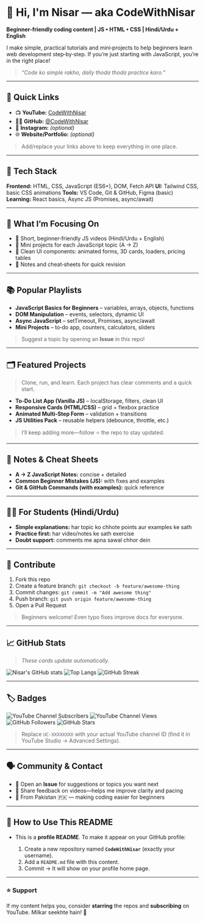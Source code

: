 # 👋 Hi, I'm Nisar — aka **CodeWithNisar**

**Beginner-friendly coding content | JS • HTML • CSS | Hindi/Urdu + English**

I make simple, practical tutorials and mini‑projects to help beginners learn web development step‑by‑step. If you’re just starting with JavaScript, you’re in the right place!

> *“Code ko simple rakho, daily thoda thoda practice karo.”*

---

## 🚀 Quick Links

* 📺 **YouTube:** [CodeWithNisar](https://www.youtube.com/@CodeWithNisar)
* 🧑‍💻 **GitHub:** [@CodeWithNisar](https://github.com/CodeWithNisar)
* 📱 **Instagram:** *(optional)*
* 🌐 **Website/Portfolio:** *(optional)*

> Add/replace your links above to keep everything in one place.

---

## 🧰 Tech Stack

**Frontend:** HTML, CSS, JavaScript (ES6+), DOM, Fetch API
**UI:** Tailwind CSS, basic CSS animations
**Tools:** VS Code, Git & GitHub, Figma (basic)
**Learning:** React basics, Async JS (Promises, async/await)

---

## 🎯 What I’m Focusing On

* 🔹 Short, beginner‑friendly JS videos (Hindi/Urdu + English)
* 🔹 Mini projects for each JavaScript topic (A → Z)
* 🔹 Clean UI components: animated forms, 3D cards, loaders, pricing tables
* 🔹 Notes and cheat‑sheets for quick revision

---

## 📚 Popular Playlists

* **JavaScript Basics for Beginners** – variables, arrays, objects, functions
* **DOM Manipulation** – events, selectors, dynamic UI
* **Async JavaScript** – setTimeout, Promises, async/await
* **Mini Projects** – to‑do app, counters, calculators, sliders

> Suggest a topic by opening an **Issue** in this repo!

---

## 🗂️ Featured Projects

> Clone, run, and learn. Each project has clear comments and a quick start.

* **To‑Do List App (Vanilla JS)** – localStorage, filters, clean UI
* **Responsive Cards (HTML/CSS)** – grid + flexbox practice
* **Animated Multi‑Step Form** – validation + transitions
* **JS Utilities Pack** – reusable helpers (debounce, throttle, etc.)

> I’ll keep adding more—follow ⭐ the repo to stay updated.

---

## 📝 Notes & Cheat Sheets

* **A → Z JavaScript Notes:** concise + detailed
* **Common Beginner Mistakes (JS):** with fixes and examples
* **Git & GitHub Commands (with examples):** quick reference

---

## 🧑‍🏫 For Students (Hindi/Urdu)

* **Simple explanations:** har topic ko chhote points aur examples ke sath
* **Practice first:** har video/notes ke sath exercise
* **Doubt support:** comments me apna sawal chhor dein

---

## 🤝 Contribute

1. Fork this repo
2. Create a feature branch: `git checkout -b feature/awesome-thing`
3. Commit changes: `git commit -m "Add awesome thing"`
4. Push branch: `git push origin feature/awesome-thing`
5. Open a Pull Request

> Beginners welcome! Even typo fixes improve docs for everyone.

---

## 📈 GitHub Stats

> *These cards update automatically.*

![Nisar's GitHub stats](https://github-readme-stats.vercel.app/api?username=CodeWithNisar\&show_icons=true)
![Top Langs](https://github-readme-stats.vercel.app/api/top-langs/?username=CodeWithNisar\&layout=compact)
![GitHub Streak](https://streak-stats.demolab.com?user=CodeWithNisar)

---

## 🏷️ Badges

![YouTube Channel Subscribers](https://img.shields.io/youtube/channel/subscribers/UC-XXXXXXXX?label=YouTube%20Subscribers\&style=for-the-badge)
![YouTube Channel Views](https://img.shields.io/youtube/channel/views/UC-XXXXXXXX?label=YouTube%20Views\&style=for-the-badge)
![GitHub Followers](https://img.shields.io/github/followers/CodeWithNisar?style=for-the-badge)
![GitHub Stars](https://img.shields.io/github/stars/CodeWithNisar?affiliations=OWNER%2CCOLLABORATOR\&style=for-the-badge)

> Replace `UC-XXXXXXXX` with your actual YouTube channel ID (find it in YouTube Studio → Advanced Settings).

---

## 🗣️ Community & Contact

* 💬 Open an **Issue** for suggestions or topics you want next
* 📢 Share feedback on videos—helps me improve clarity and pacing
* 📍 From Pakistan 🇵🇰 — making coding easier for beginners

---

## 📌 How to Use This README

* This is a **profile README**. To make it appear on your GitHub profile:

  1. Create a new repository named **`CodeWithNisar`** (exactly your username).
  2. Add a `README.md` file with this content.
  3. Commit → It will show on your profile home page.

---

### ⭐ Support

If my content helps you, consider **starring** the repos and **subscribing** on YouTube. Milkar seekhte hain! 🙌
